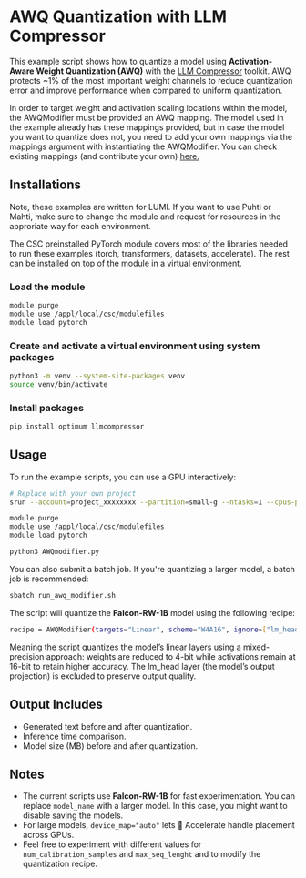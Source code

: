 # AWQ Quantization with LLM Compressor

This example script shows how to quantize a model using **Activation-Aware Weight Quantization (AWQ)** with the [LLM Compressor](https://github.com/vllm-project/llm-compressor) toolkit. AWQ protects ~1% of the most important weight channels to reduce quantization error and improve performance when compared to uniform quantization.

In order to target weight and activation scaling locations within the model, the AWQModifier must be provided an AWQ mapping. The model used in the example already has these mappings provided, but in case the model you want to quantize does not, you need to add your own mappings via the mappings argument with instantiating the AWQModifier. You can check existing mappings (and contribute your own) [here.](https://docs.vllm.ai/src/llmcompressor/modifiers/awq/mappings.py)

## Installations

Note, these examples are written for LUMI. If you want to use Puhti or Mahti,
make sure to change the module and request for resources in the approriate way for each environment.

The CSC preinstalled PyTorch module covers most of the libraries needed to run these examples
(torch, transformers, datasets, accelerate). The rest can be installed on top of the module in a virtual environment.

### Load the module
```bash
module purge
module use /appl/local/csc/modulefiles
module load pytorch
```
### Create and activate a virtual environment using system packages
```bash
python3 -m venv --system-site-packages venv
source venv/bin/activate
```
### Install packages
```bash
pip install optimum llmcompressor
```

## Usage

To run the example scripts, you can use a GPU interactively:
```bash
# Replace with your own project
srun --account=project_xxxxxxxx --partition=small-g --ntasks=1 --cpus-per-task=7 --gpus-per-node=1 --mem=16G --time=00:30:00 --nodes=1 --pty bash

module purge
module use /appl/local/csc/modulefiles
module load pytorch

python3 AWQmodifier.py
```

You can also submit a batch job. If you're quantizing a larger model, a batch job is recommended:
```bash
sbatch run_awq_modifier.sh
```

The script will quantize the **Falcon-RW-1B** model using the following recipe:
```bash
recipe = AWQModifier(targets="Linear", scheme="W4A16", ignore=["lm_head"])
```
Meaning the script quantizes the model’s linear layers using a mixed-precision approach: weights are reduced to 4-bit while activations remain at 16-bit to retain higher accuracy. The lm_head layer (the model’s output projection) is excluded to preserve output quality.

## Output Includes
- Generated text before and after quantization.
- Inference time comparison.
- Model size (MB) before and after quantization.

## Notes
- The current scripts use **Falcon-RW-1B** for fast experimentation. You can replace `model_name` with a larger model. In this case, you might want to disable saving the models.
- For large models, `device_map="auto"` lets 🤗 Accelerate handle placement across GPUs.
- Feel free to experiment with different values for `num_calibration_samples` and `max_seq_lenght` and to modify the quantization recipe.
